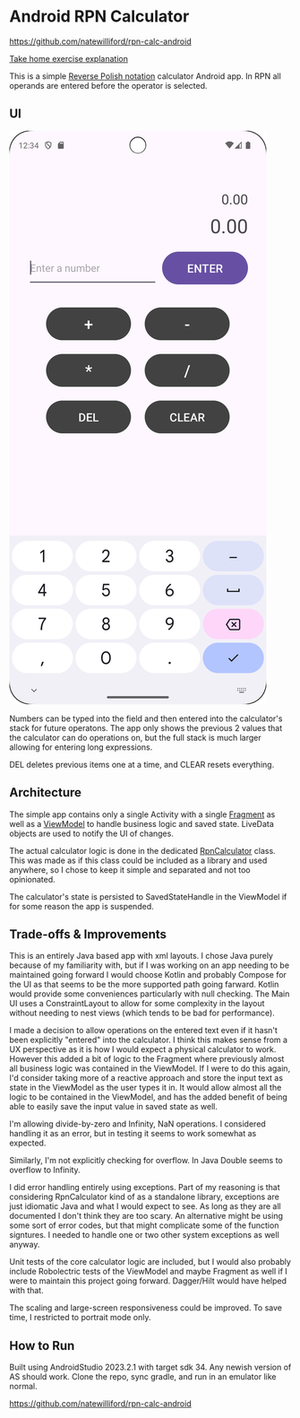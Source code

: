 # Android RPN Calculator
https://github.com/natewilliford/rpn-calc-android

[Take home exercise explanation](https://github.com/snap-mobile/take-home-exercise)

This is a simple
[Reverse Polish notation](https://en.wikipedia.org/wiki/Reverse_Polish_notation) calculator Android app. In RPN all operands are entered before the operator is selected.

## UI

![App UI](Screenshot.png)

Numbers can be typed into the field and then entered into the calculator's stack for future operatons. The app only shows the previous 2 values that the calculator can do operations on, but the full stack is much larger allowing for entering long expressions.

DEL deletes previous items one at a time, and CLEAR resets everything.

## Architecture

The simple app contains only a single Activity with a single [Fragment](https://github.com/natewilliford/rpn-calc-android/blob/main/app/src/main/java/com/natewilliford/rpncalculator/RpnCalcFragment.java) as well as a [ViewModel](https://github.com/natewilliford/rpn-calc-android/blob/main/app/src/main/java/com/natewilliford/rpncalculator/RpnCalcFragmentViewModel.java) to handle business logic and saved state. LiveData objects are used to notify the UI of changes.

The actual calculator logic is done in the dedicated [RpnCalculator](https://github.com/natewilliford/rpn-calc-android/blob/main/app/src/main/java/com/natewilliford/rpncalculator/RpnCalculator.java) class. This was made as if this class could be included as a library and used anywhere, so I chose to keep it simple and separated and not too opinionated.

The calculator's state is persisted to SavedStateHandle in the ViewModel if for some reason the app is suspended.

## Trade-offs & Improvements

This is an entirely Java based app with xml layouts. I chose Java purely because of my familiarity with, but if I was working on an app needing to be maintained going forward I would choose Kotlin and probably Compose for the UI as that seems to be the more supported path going farward. Kotlin would provide some conveniences particularly with null checking. The Main UI uses a ConstraintLayout to allow for some complexity in the layout without needing to nest views (which tends to be bad for performance).

I made a decision to allow operations on the entered text even if it hasn't been explicitly "entered" into the calculator. I think this makes sense from a UX perspective as it is how I would expect a physical calculator to work. However this added a bit of logic to the Fragment where previously almost all business logic was contained in the ViewModel. If I were to do this again, I'd consider taking more of a reactive approach and store the input text as state in the ViewModel as the user types it in. It would allow almost all the logic to be contained in the ViewModel, and has the added benefit of being able to easily save the input value in saved state as well.

I'm allowing divide-by-zero and Infinity, NaN operations. I considered handling it as an error, but in testing it seems to work somewhat as expected.

Similarly, I'm not explicitly checking for overflow. In Java Double seems to overflow to Infinity.

I did error handling entirely using exceptions. Part of my reasoning is that considering RpnCalculator kind of as a standalone library, exceptions are just idiomatic Java and what I would expect to see. As long as they are all documented I don't think they are too scary. An alternative might be using some sort of error codes, but that might complicate some of the function signtures. I needed to handle one or two other system exceptions as well anyway.

Unit tests of the core calculator logic are included, but I would also probably include Robolectric tests of the ViewModel and maybe Fragment as well if I were to maintain this project going forward. Dagger/Hilt would have helped with that.

The scaling and large-screen responsiveness could be improved. To save time, I restricted to portrait mode only.

## How to Run

Built using AndroidStudio 2023.2.1 with target sdk 34. Any newish version of AS should work.
Clone the repo, sync gradle, and run in an emulator like normal.

https://github.com/natewilliford/rpn-calc-android